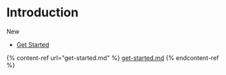 # Introduction

New

* [Get Started](get-started.md)&#x20;

{% content-ref url="get-started.md" %}
[get-started.md](get-started.md)
{% endcontent-ref %}
